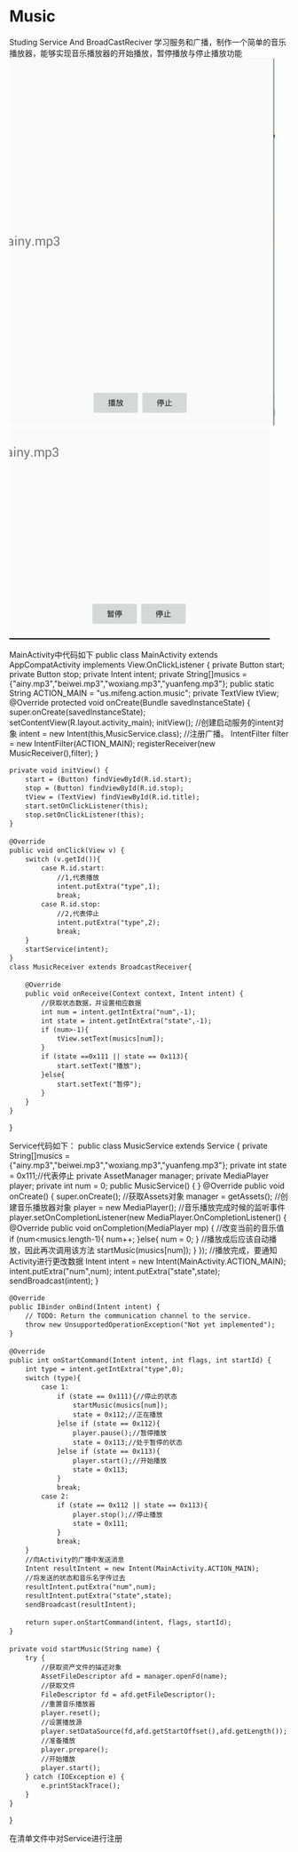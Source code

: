 # Music
Studing Service And BroadCastReciver
学习服务和广播，制作一个简单的音乐播放器，能够实现音乐播放器的开始播放，暂停播放与停止播放功能
![播放前](https://github.com/flyingtercel/Music/blob/master/app/src/main/res/mipmap-hdpi/ss.png)
![播放时](https://github.com/flyingtercel/Music/blob/master/app/src/main/res/mipmap-hdpi/zz.png)

MainActivity中代码如下
public class MainActivity extends AppCompatActivity implements View.OnClickListener {
    private Button start;
    private Button stop;
    private Intent intent;
    private String[]musics = {"ainy.mp3","beiwei.mp3","woxiang.mp3","yuanfeng.mp3"};
    public static String  ACTION_MAIN = "us.mifeng.action.music";
    private TextView tView;
    @Override
    protected void onCreate(Bundle savedInstanceState) {
        super.onCreate(savedInstanceState);
        setContentView(R.layout.activity_main);
        initView();
        //创建启动服务的intent对象
        intent = new Intent(this,MusicService.class);
        //注册广播。
        IntentFilter filter = new IntentFilter(ACTION_MAIN);
        registerReceiver(new MusicReceiver(),filter);
    }

    private void initView() {
        start = (Button) findViewById(R.id.start);
        stop = (Button) findViewById(R.id.stop);
        tView = (TextView) findViewById(R.id.title);
        start.setOnClickListener(this);
        stop.setOnClickListener(this);
    }

    @Override
    public void onClick(View v) {
        switch (v.getId()){
            case R.id.start:
                //1,代表播放
                intent.putExtra("type",1);
                break;
            case R.id.stop:
                //2,代表停止
                intent.putExtra("type",2);
                break;
        }
        startService(intent);
    }
    class MusicReceiver extends BroadcastReceiver{

        @Override
        public void onReceive(Context context, Intent intent) {
            //获取状态数据，并设置相应数据
            int num = intent.getIntExtra("num",-1);
            int state = intent.getIntExtra("state",-1);
            if (num>-1){
                tView.setText(musics[num]);
            }
            if (state ==0x111 || state == 0x113){
                start.setText("播放");
            }else{
                start.setText("暂停");
            }
        }
    }
}

Service代码如下：
public class MusicService extends Service {
    private String[]musics = {"ainy.mp3","beiwei.mp3","woxiang.mp3","yuanfeng.mp3"};
    private int state = 0x111;//代表停止
    private AssetManager manager;
    private MediaPlayer player;
    private int num = 0;
    public MusicService() {
    }
    @Override
    public void onCreate() {
        super.onCreate();
        //获取Assets对象
        manager = getAssets();
        //创建音乐播放器对象
        player = new MediaPlayer();
        //音乐播放完成时候的监听事件
        player.setOnCompletionListener(new MediaPlayer.OnCompletionListener() {
            @Override
            public void onCompletion(MediaPlayer mp) {
                //改变当前的音乐值
                if (num<musics.length-1){
                    num++;
                }else{
                    num = 0;
                }
                //播放成后应该自动播放，因此再次调用该方法
                startMusic(musics[num]);
            }
        });
        //播放完成，要通知Activity进行更改数据
        Intent intent = new Intent(MainActivity.ACTION_MAIN);
        intent.putExtra("num",num);
        intent.putExtra("state",state);
        sendBroadcast(intent);
    }

    @Override
    public IBinder onBind(Intent intent) {
        // TODO: Return the communication channel to the service.
        throw new UnsupportedOperationException("Not yet implemented");
    }

    @Override
    public int onStartCommand(Intent intent, int flags, int startId) {
        int type = intent.getIntExtra("type",0);
        switch (type){
            case 1:
                if (state == 0x111){//停止的状态
                    startMusic(musics[num]);
                    state = 0x112;//正在播放
                }else if (state == 0x112){
                    player.pause();//暂停播放
                    state = 0x113;//处于暂停的状态
                }else if (state == 0x113){
                    player.start();//开始播放
                    state = 0x113;
                }
                break;
            case 2:
                if (state == 0x112 || state == 0x113){
                    player.stop();//停止播放
                    state = 0x111;
                }
                break;
        }
        //向Activity的广播中发送消息
        Intent resultIntent = new Intent(MainActivity.ACTION_MAIN);
        //将发送的状态和音乐名字传过去
        resultIntent.putExtra("num",num);
        resultIntent.putExtra("state",state);
        sendBroadcast(resultIntent);

        return super.onStartCommand(intent, flags, startId);
    }

    private void startMusic(String name) {
        try {
            //获取资产文件的描述对象
            AssetFileDescriptor afd = manager.openFd(name);
            //获取文件
            FileDescriptor fd = afd.getFileDescriptor();
            //重置音乐播放器
            player.reset();
            //设置播放源
            player.setDataSource(fd,afd.getStartOffset(),afd.getLength());
            //准备播放
            player.prepare();
            //开始播放
            player.start();
        } catch (IOException e) {
            e.printStackTrace();
        }
    }

}

在清单文件中对Service进行注册
<service
            android:name=".MusicService"
            android:enabled="true"
            android:exported="true"></service>
